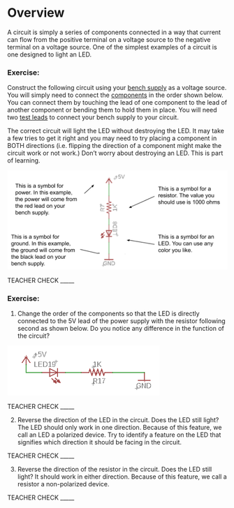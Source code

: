 # Overview

A circuit is simply a series of components connected in a way that current can flow from the positive terminal on a voltage source to the negative terminal on a voltage source. One of the simplest examples of a circuit is one designed to light an LED.

### Exercise:

Construct the following circuit using your [bench supply](https://www.google.com/url?q=https://docs.google.com/document/d/1BmZbXzxnD2j17QToSZ9jeZmnP7burwfksfQq2v4zu-Y/edit%23heading%3Dh.x2bqdmttrjfd&sa=D&ust=1587613173836000) as a voltage source. You will simply need to connect the [components](https://www.google.com/url?q=https://docs.google.com/document/d/1BmZbXzxnD2j17QToSZ9jeZmnP7burwfksfQq2v4zu-Y/edit%23heading%3Dh.s6ahz6tu1kg9&sa=D&ust=1587613173836000) in the order shown below. You can connect them by touching the lead of one component to the lead of another component or bending them to hold them in place. You will need two [test leads](https://www.google.com/url?q=https://docs.google.com/document/d/1BmZbXzxnD2j17QToSZ9jeZmnP7burwfksfQq2v4zu-Y/edit%23heading%3Dh.21kolzx0ntn7&sa=D&ust=1587613173836000) to connect your bench supply to your circuit.

The correct circuit will light the LED without destroying the LED. It may take a few tries to get it right and you may need to try placing a component in BOTH directions (i.e. flipping the direction of a component might make the circuit work or not work.) Don’t worry about destroying an LED. This is part of learning.

![](images/image107.png)

TEACHER CHECK \_\_\_\_\_

### Exercise:

1.  Change the order of the components so that the LED is directly connected to the 5V lead of the power supply with the resistor following second as shown below. Do you notice any difference in the function of the circuit?

![](images/image108.png)

TEACHER CHECK \_\_\_\_\_

2.  Reverse the direction of the LED in the circuit. Does the LED still light? The LED should only work in one direction. Because of this feature, we call an LED a polarized device. Try to identify a feature on the LED that signifies which direction it should be facing in the circuit.

TEACHER CHECK \_\_\_\_\_

3.  Reverse the direction of the resistor in the circuit. Does the LED still light? It should work in either direction. Because of this feature, we call a resistor a non-polarized device.

TEACHER CHECK \_\_\_\_\_
